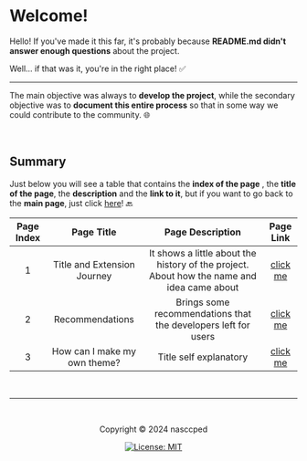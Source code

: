 <!-- content begins ------------------------------------------------>
# Welcome!

Hello! If you've made it this far, it's probably because **README.md
didn't answer enough questions** about the project.

Well... if that was it, you're in the right place! ✅

---

The main objective was always to **develop the project**, while the
secondary objective was to **document this entire process** so that
in some way we could contribute to the community. 🌐

<br>



<!-- sumary section ------------------------------------------------>
## Summary

Just below you will see a table that contains the
**index of the page** , the **title of the page**, the
**description** and the **link to it**, but if you want to go back to
the **main page**, just click [here][project-repo-href]! 🔙

| Page Index | Page Title | Page Description | Page Link |
|:----------:|:----------:|:----------------:|:---------:|
| 1 | Title and Extension Journey | It shows a little about the history of the project. About how the name and idea came about | [click me][p1] |
| 2 | Recommendations | Brings some recommendations that the developers left for users | [click me][p2] |
| 3 | How can I make my own theme? | Title self explanatory | [click me][p3] |

<br>



<!-- copyright footer ---------------------------------------------->

---

<br>

<p align="center">Copyright &copy; 2024 nasccped</p>

<a align="center" href="#">

![License: MIT][license-badge]

</a>



<!-- hrefs area ---------------------------------------------------->
[project-repo-href]: https://github.com/nasccped/vsc-gptheme-plus-extension

[p1]: ./pages/1.md
[p2]: ./pages/2.md
[p3]: ./pages/3.md

[license-badge]: https://badgen.net/badge/License/MIT/blue